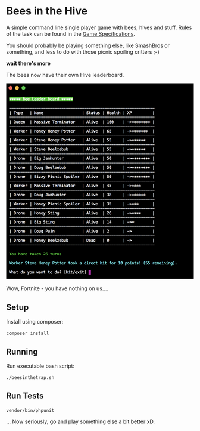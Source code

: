 
# Bees in the Hive
A simple command line single player game with bees, hives and stuff. Rules of the task can be found in the [Game Specifications](docs/Specification.md).

You should probably be playing something else, like SmashBros or something, and less to do with those picnic spoiling critters ;-)

**wait there's more**

The bees now have their own Hive leaderboard.

![Bee Leaderboard Screenshot](docs/BeesInTheHiveScreenshot.png)

Wow, Fortnite - you have nothing on us....

## Setup
Install using composer:

    composer install
    
## Running
Run executable bash script:

    ./beesinthetrap.sh
## Run Tests

    vendor/bin/phpunit

... Now seriously, go and play something else a bit better xD.